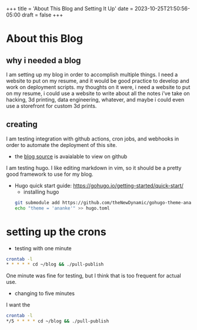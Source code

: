 +++
title = 'About This Blog and Setting It Up'
date = 2023-10-25T21:50:56-05:00
draft = false
+++

# About this Blog

## why i needed a blog
I am setting up my blog in order to accomplish multiple things.
I need a website to put on my resume, and it would be good practice to develop and work on deployment scripts.
my thoughts on it were, i need a website to put on my resume, i could use a website to write about all the notes i’ve take on hacking, 3d printing, data engineering, whatever, and maybe i could even use a storefront for custom 3d prints.

## creating
I am testing integration with github actions, cron jobs, and webhooks in order to automate the deployment of this site.

- the [blog source](https://github.com/nicholas-long/blog) is avaialable to view on github

I am testing hugo.
I like editing markdown in vim, so it should be a pretty good framework to use for my blog.
- Hugo quick start guide: https://gohugo.io/getting-started/quick-start/
  - installing hugo
  ```bash
  git submodule add https://github.com/theNewDynamic/gohugo-theme-ananke.git themes/ananke
  echo "theme = 'ananke'" >> hugo.toml
  ```

# setting up the crons

- testing with one minute
```bash
crontab -l
* * * * * cd ~/blog && ./pull-publish
```

One minute was fine for testing, but I think that is too frequent for actual use.

- changing to five minutes

I want the
```bash
crontab -l
*/5 * * * * cd ~/blog && ./pull-publish
```
